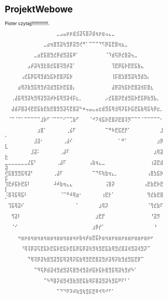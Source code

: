 # ProjektWebowe

Pioter czytajj!!!!!!!!!!!!!.

⠀⠀⠀⠀⠀⠀⠀⠀⠀⠀⠀⠀⠀⠀⠀⠀⣀⣠⣤⡶⡶⣾⣺⣽⢯⣿⡽⣾⢶⡶⣶⢤⣄⣀⠀⠀⠀⠀⠀⠀⠀⠀⠀⠀⠀⠀⠀⠀⠀⠀
⠀⠀⠀⠀⠀⠀⠀⠀⠀⠀⠀⠀⣀⣴⢶⣿⣻⣽⢷⣻⡿⣽⣻⢞⠛⠁⠉⠉⠉⠙⠫⡿⣯⣟⣿⢶⣦⣀⠀⠀⠀⠀⠀⠀⠀⠀⠀⠀⠀⠀
⠀⠀⠀⠀⠀⠀⠀⠀⠀⣀⣴⣟⣯⣿⣻⣞⡿⣾⣻⣽⣯⠿⠁⠀⠀⠀⠀⠀⠀⠀⠀⠈⠹⣾⢯⡿⣞⣿⣽⢦⣀⠀⠀⠀⠀⠀⠀⠀⠀⠀
⠀⠀⠀⠀⠀⠀⠀⣠⡾⣽⢷⣻⣗⣿⣞⣯⣿⢽⣻⡾⣽⠁⠀⠀⠀⠀⠀⠀⠀⠀⠀⠀⠀⢹⣟⡿⣯⡷⣟⣟⣯⣷⣄⠀⠀⠀⠀⠀⠀⠀
⠀⠀⠀⠀⠀⢠⣞⣯⡿⣯⢿⣻⣾⣳⣯⡷⣟⣿⡽⣯⡷⠀⠀⠀⠀⠀⠀⠀⠀⠀⠀⠀⠀⢸⡯⣿⣳⣿⣻⣽⢷⣻⣾⣳⡄⠀⠀⠀⠀⠀
⠀⠀⠀⠀⣴⢿⡽⣷⣻⣯⢿⣻⡾⣽⣾⣻⣯⡷⣟⣯⣿⡄⠀⠀⠀⠀⠀⠀⠀⠀⠀⠀⠀⣼⡿⣽⢷⣯⡷⣟⣿⣽⢾⡯⣿⣆⠀⠀⠀⠀
⠀⠀⢀⣼⣯⢿⣻⣽⢷⣻⢿⣽⣻⣽⡾⡷⣯⢿⣻⣽⢾⡯⣆⡀⠀⠀⠀⠀⠀⠀⠀⡠⣞⣯⣿⡽⣟⣾⣻⣯⡷⣟⣯⡿⣷⣻⣧⡀⠀⠀
⠀⠀⣼⣾⡽⣿⣽⢾⣟⣟⣯⣷⣟⣷⣟⣿⣻⣻⣽⢯⣟⣿⣽⠓⠶⢤⣤⣄⣤⣖⣾⣻⣯⢿⣺⢿⡽⣯⡷⣯⣟⣯⣷⢿⣯⢷⡿⣖⡀⠀
⠀⠈⠉⠈⠉⠁⠉⠉⠉⠉⠉⣸⡷⠋⠈⠉⠉⠉⠊⠉⢉⣷⠋⠀⠀⠀⠈⠚⠝⢾⣯⡷⣟⣿⡽⣟⣿⢽⡻⠉⠉⠉⠈⠉⠉⠉⠉⠉⠂⠀
⠀⠀⠀⠀⠀⠀⠀⠀⠀⠀⣰⣿⠁⠀⠀⠀⠀⠀⠀⢀⣮⠏⠀⠀⠀⠀⠀⠀⠀⠀⠀⠉⠛⠷⣟⣯⣟⡟⠁⠀⠀⠀⠀⠀⠀⠀⠀⠀⣸⠄
⠀⠀⠀⠀⠀⠀⠀⠀⠀⣸⣽⠂⠀⠀⠀⠀⠀⠀⢀⣼⠎⠀⠀⠀⠀⠀⠀⠀⠀⠀⠀⠀⠀⠀⠀⠁⠛⠁⠀⠀⠀⠀⠀⠀⠀⠀⠀⣰⡿⣇
⠀⠀⠀⠀⠀⠀⠀⠀⣸⣽⠅⠀⠀⠀⠀⠀⠀⢀⣼⠏⠀⠀⠀⠀⠀⠀⠀⠀⠀⠀⠀⠀⠀⠀⠀⠀⠀⠀⠀⠀⠀⠀⠀⠀⠀⠀⣰⢿⣽⣗
⣀⣀⣀⣀⣀⣀⣀⣜⣯⠃⠀⠀⠀⠀⠀⠀⢀⣼⠏⠀⠀⠀⠀⠀⠀⠀⢠⣷⢶⣄⣀⠀⠀⠀⠀⠀⠀⠀⠀⠀⠀⠀⠀⠀⠀⢰⣽⣟⣾⣽
⢞⣯⣿⣻⣻⣯⢿⣽⠃⠀⠀⠀⠀⠀⠀⢀⣼⠏⠀⠀⠀⠀⠀⠀⠀⠀⠀⠉⠙⠯⢷⣷⢶⣄⡀⠀⠀⠀⠀⠀⠀⠀⠀⠀⢠⣿⣳⣯⡷⡯
⢹⣟⡾⣯⡷⣟⣯⠇⠀⠀⠀⠀⠀⠀⠀⠼⠾⣷⢶⣄⣄⠀⠀⠀⠀⠀⠀⠀⠀⠀⠀⢨⣿⡽⠀⠀⠀⠀⠀⠀⠀⠀⠀⢠⣟⣷⣟⡷⣟⡇
⠨⣿⢽⣯⢿⣯⠇⠀⠀⠀⠀⠀⠀⠀⠀⠀⠀⠈⠉⠛⠾⢿⣶⠂⠀⠀⠀⠀⠀⠀⢰⣟⡗⠁⠀⠀⠀⠀⠀⠀⠀⠀⠀⠀⢻⣞⣷⣟⣿⠁
⠀⢹⣯⢿⣽⠎⠀⠀⠀⠀⠀⠀⠀⠀⠀⠀⠀⠀⠀⠀⠀⠀⠁⠀⠀⠀⠀⠀⠀⣰⢿⡽⠀⠀⠀⠀⠀⠀⠀⠀⠀⠀⠀⠀⠈⢻⣞⣷⠏⠀
⠀⠀⢻⣽⠇⠀⠀⠀⠀⠀⠀⠀⠀⠀⠀⠀⠀⠀⠀⠀⠀⠀⠀⠀⠀⠀⠀⠀⣰⣟⡟⠀⠀⠀⠀⠀⠀⠀⠀⠀⠀⠀⠀⠀⠀⠘⣽⡻⠀⠀
⠀⠀⠈⠊⠀⠀⠀⠀⠀⠀⠀⠀⠀⠀⠀⠀⠀⠀⠀⠀⠀⠀⠀⠀⠀⠀⠀⣰⡿⡞⠁⠀⠀⠀⠀⠀⠀⠀⠀⠀⠀⠀⠀⠀⠀⠀⠘⠀⠀⠀
⠀⠀⠀⠀⠲⣶⡶⣶⢶⣶⢶⣶⢶⣶⣶⢶⣶⣶⢶⣶⣶⢶⡶⣷⢶⡾⣶⣟⣯⡷⣶⢶⣶⡶⣶⣶⡶⣶⣶⡶⣶⣶⡶⣶⡶⠖⠀⠀⠀⠀
⠀⠀⠀⠀⠀⠘⢿⢽⡿⣽⢯⣟⣯⡷⣟⣯⡷⣟⣯⡷⣟⣯⡿⣯⡿⣽⢷⣻⢷⣻⣟⣯⣷⢿⣻⣞⣿⣽⢾⣻⣽⢾⣻⡽⠉⠀⠀⠀⠀⠀
⠀⠀⠀⠀⠀⠀⠀⠙⢿⢽⡿⣽⢷⣿⣻⣽⣻⣯⢿⣽⢿⡽⣯⣷⢿⣻⣟⣟⣿⣽⣻⡾⣽⢿⡽⣷⣻⣾⣻⣯⣟⡿⠉⠀⠀⠀⠀⠀⠀⠀
⠀⠀⠀⠀⠀⠀⠀⠀⠀⠉⠻⢯⡿⣾⣽⢾⣻⣾⣻⣽⢯⣿⣻⢾⣻⣽⡾⣯⡷⣯⡷⣿⣻⣯⢿⣽⢷⣻⡾⠳⠁⠀⠀⠀⠀⠀⠀⠀⠀⠀
⠀⠀⠀⠀⠀⠀⠀⠀⠀⠀⠀⠀⠉⠳⠻⣿⡽⣾⣻⢾⣻⣷⣻⣟⣯⣷⢿⡯⣿⣽⣻⣽⢷⣻⣯⠟⠏⠃⠁⠀⠀⠀⠀⠀⠀⠀⠀⠀⠀⠀
⠀⠀⠀⠀⠀⠀⠀⠀⠀⠀⠀⠀⠀⠀⠀⠀⠉⠙⠙⠟⠽⠾⢷⣻⢷⣻⡯⣟⠿⠺⠻⠚⠋⠁⠀⠀⠀⠀⠀⠀⠀⠀⠀⠀⠀⠀⠀⠀⠀⠀⠀⠀⠀⠀⠀⠀⠀⠀⠀⠀⠀⠀⠀⠀⠀⠀⠀⠀⠀

